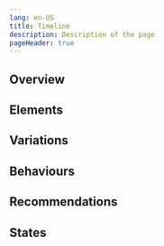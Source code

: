 ```yaml
---
lang: en-US
title: Timeline
description: Description of the page
pageHeader: true
---
```


## Overview

## Elements

## Variations

## Behaviours

## Recommendations

## States